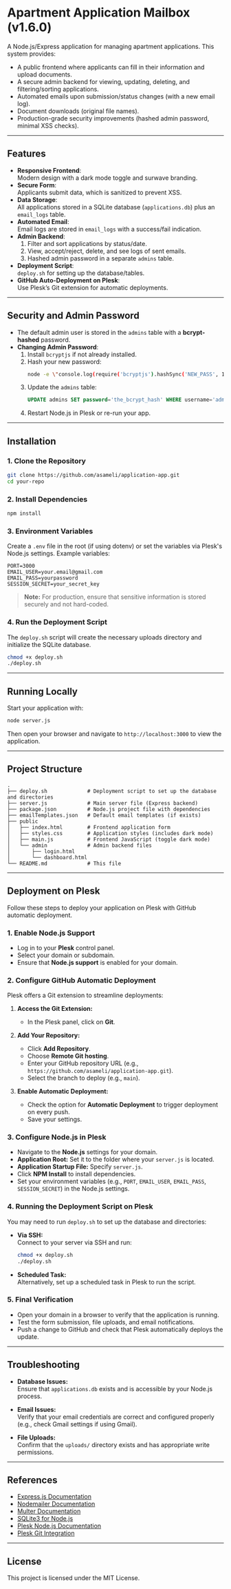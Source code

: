 # Apartment Application Mailbox (v1.6.0)

A Node.js/Express application for managing apartment applications. This system provides:
- A public frontend where applicants can fill in their information and upload documents.
- A secure admin backend for viewing, updating, deleting, and filtering/sorting applications.
- Automated emails upon submission/status changes (with a new email log).
- Document downloads (original file names).
- Production-grade security improvements (hashed admin password, minimal XSS checks).

---

## Features

- **Responsive Frontend**:  
  Modern design with a dark mode toggle and surwave branding.
- **Secure Form**:  
  Applicants submit data, which is sanitized to prevent XSS.
- **Data Storage**:  
  All applications stored in a SQLite database (`applications.db`) plus an `email_logs` table.
- **Automated Email**:  
  Email logs are stored in `email_logs` with a success/fail indication.
- **Admin Backend**:  
  1. Filter and sort applications by status/date.  
  2. View, accept/reject, delete, and see logs of sent emails.  
  3. Hashed admin password in a separate `admins` table.
- **Deployment Script**:  
  `deploy.sh` for setting up the database/tables.
- **GitHub Auto-Deployment on Plesk**:  
  Use Plesk’s Git extension for automatic deployments.

---

## Security and Admin Password

- The default admin user is stored in the `admins` table with a **bcrypt-hashed** password.  
- **Changing Admin Password**:
  1. Install `bcryptjs` if not already installed.
  2. Hash your new password:
     ```bash
     node -e \"console.log(require('bcryptjs').hashSync('NEW_PASS', 10))\"
     ```
  3. Update the `admins` table:
     ```sql
     UPDATE admins SET password='the_bcrypt_hash' WHERE username='admin';
     ```
  4. Restart Node.js in Plesk or re-run your app.

---

## Installation

### 1. Clone the Repository

```bash
git clone https://github.com/asameli/application-app.git
cd your-repo
```

### 2. Install Dependencies

```bash
npm install
```

### 3. Environment Variables

Create a `.env` file in the root (if using dotenv) or set the variables via Plesk's Node.js settings. Example variables:

```env
PORT=3000
EMAIL_USER=your.email@gmail.com
EMAIL_PASS=yourpassword
SESSION_SECRET=your_secret_key
```

> **Note:** For production, ensure that sensitive information is stored securely and not hard-coded.

### 4. Run the Deployment Script

The `deploy.sh` script will create the necessary uploads directory and initialize the SQLite database.

```bash
chmod +x deploy.sh
./deploy.sh
```

---

## Running Locally

Start your application with:

```bash
node server.js
```

Then open your browser and navigate to `http://localhost:3000` to view the application.

---

## Project Structure

```
.
├── deploy.sh             # Deployment script to set up the database and directories
├── server.js             # Main server file (Express backend)
├── package.json          # Node.js project file with dependencies
├── emailTemplates.json   # Default email templates (if exists)
├── public
│   ├── index.html        # Frontend application form
│   ├── styles.css        # Application styles (includes dark mode)
│   ├── main.js           # Frontend JavaScript (toggle dark mode)
│   └── admin             # Admin backend files
│       ├── login.html
│       └── dashboard.html
└── README.md             # This file
```

---

## Deployment on Plesk

Follow these steps to deploy your application on Plesk with GitHub automatic deployment.

### 1. Enable Node.js Support

- Log in to your **Plesk** control panel.
- Select your domain or subdomain.
- Ensure that **Node.js support** is enabled for your domain.

### 2. Configure GitHub Automatic Deployment

Plesk offers a Git extension to streamline deployments:

1. **Access the Git Extension:**
   - In the Plesk panel, click on **Git**.

2. **Add Your Repository:**
   - Click **Add Repository**.
   - Choose **Remote Git hosting**.
   - Enter your GitHub repository URL (e.g., `https://github.com/asameli/application-app.git`).
   - Select the branch to deploy (e.g., `main`).

3. **Enable Automatic Deployment:**
   - Check the option for **Automatic Deployment** to trigger deployment on every push.
   - Save your settings.

### 3. Configure Node.js in Plesk

- Navigate to the **Node.js** settings for your domain.
- **Application Root:** Set it to the folder where your `server.js` is located.
- **Application Startup File:** Specify `server.js`.
- Click **NPM Install** to install dependencies.
- Set your environment variables (e.g., `PORT`, `EMAIL_USER`, `EMAIL_PASS`, `SESSION_SECRET`) in the Node.js settings.

### 4. Running the Deployment Script on Plesk

You may need to run `deploy.sh` to set up the database and directories:

- **Via SSH:**  
  Connect to your server via SSH and run:
  ```bash
  chmod +x deploy.sh
  ./deploy.sh
  ```
- **Scheduled Task:**  
  Alternatively, set up a scheduled task in Plesk to run the script.

### 5. Final Verification

- Open your domain in a browser to verify that the application is running.
- Test the form submission, file uploads, and email notifications.
- Push a change to GitHub and check that Plesk automatically deploys the update.

---

## Troubleshooting

- **Database Issues:**  
  Ensure that `applications.db` exists and is accessible by your Node.js process.

- **Email Issues:**  
  Verify that your email credentials are correct and configured properly (e.g., check Gmail settings if using Gmail).

- **File Uploads:**  
  Confirm that the `uploads/` directory exists and has appropriate write permissions.

---

## References

- [Express.js Documentation](https://expressjs.com/)
- [Nodemailer Documentation](https://nodemailer.com/about/)
- [Multer Documentation](https://github.com/expressjs/multer)
- [SQLite3 for Node.js](https://github.com/TryGhost/node-sqlite3)
- [Plesk Node.js Documentation](https://docs.plesk.com/en-US/obsidian/administrator-guide/nodejs/)
- [Plesk Git Integration](https://docs.plesk.com/en-US/obsidian/administrator-guide/git.75080/)

---

## License

This project is licensed under the MIT License.
